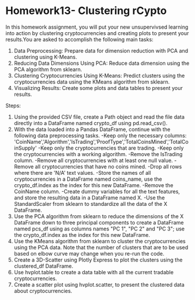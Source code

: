 # Homework13- Clustering rCypto
In this homework assignment, you will put your new unsupervivsed learning into action by clustering cryptocurrencies and creating plots to present your results.You are asked to accomplish the following main tasks:

1. Data Preprocessing: Prepare data for dimension reduction with PCA and clustering using K-Means.
2. Reducing Data Dimensions Using PCA: Reduce data dimension using the PCA algorithm from sklearn.
3. Clustering Cryptocurrencies Using K-Means: Predict clusters using the cryptocurrencies data using the KMeans algorithm from sklearn.
4. Visualizing Results: Create some plots and data tables to present your results.

Steps:
1. Using the provided CSV file, create a Path object and read the file data directly into a DataFrame named crypto_df using pd.read_csv().
2. With the data loaded into a Pandas DataFrame, continue with the following data preprocessing tasks.
    -Keep only the necessary columns: 'CoinName','Algorithm','IsTrading','ProofType','TotalCoinsMined','TotalCoinSupply'
    -Keep only the cryptocurrencies that are trading.
    -Keep only the cryptocurrencies with a working algorithm.
    -Remove the IsTrading column.
    -Remove all cryptocurrencies with at least one null value.
    -Remove all cryptocurrencies that have no coins mined.
    -Drop all rows where there are 'N/A' text values.
    -Store the names of all cryptocurrencies in a DataFrame named coins_name, use the crypto_df.index as the index for this new DataFrame.
    -Remove the CoinName column.
    -Create dummy variables for all the text features, and store the resulting data in a DataFrame named X.
    -Use the StandardScaler from sklearn to standardize all the data of the X DataFrame. 
3. Use the PCA algorithm from sklearn to reduce the dimensions of the X DataFrame down to three principal components to create a DataFrame named pcs_df using as columns names "PC 1", "PC 2" and "PC 3";  use the crypto_df.index as the index for this new DataFrame.
4. Use the KMeans algorithm from sklearn to cluster the cryptocurrencies using the PCA data. Note that the number of clusters that are to be used based on elbow curve may change when you re-run the code.
5. Create a 3D-Scatter using Plotly Express to plot the clusters using the clustered_df DataFrame.
6. Use hvplot.table to create a data table with all the current tradable cryptocurrencies. 
7. Create a scatter plot using hvplot.scatter, to present the clustered data about cryptocurrencies.